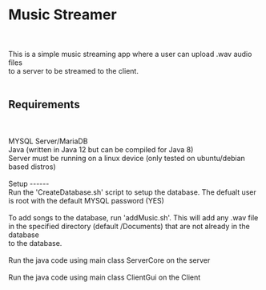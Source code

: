 # Music Streamer
<br>
<br> This is a simple music streaming app where a user can upload .wav audio files <br>
to a server to be streamed to the client.
<br><br>

Requirements
-------------
<br>
<br>MYSQL Server/MariaDB 
<br>Java (written in Java 12 but can be compiled for Java 8)
<br>Server must be running on a linux device (only tested on ubuntu/debian based distros)
<br><br>
Setup
------
<br>Run the 'CreateDatabase.sh' script to setup the database. The defualt user<br>
is root with the default MYSQL password (YES)
<br>
<br>To add songs to the database, run 'addMusic.sh'. This will add any .wav file<br>
in the specified directory (default /Documents) that are not already in the database <br>
to the database.
<br><br>
Run the java code using main class ServerCore on the server
<br><br>
Run the java code using main class ClientGui on the Client
